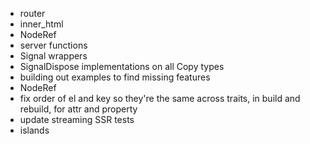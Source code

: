- router
- inner_html
- NodeRef
- server functions
- Signal wrappers
- SignalDispose implementations on all Copy types
- building out examples to find missing features
- NodeRef
- fix order of el and key so they're the same across traits, in build and rebuild, for attr and property
- update streaming SSR tests
- islands

